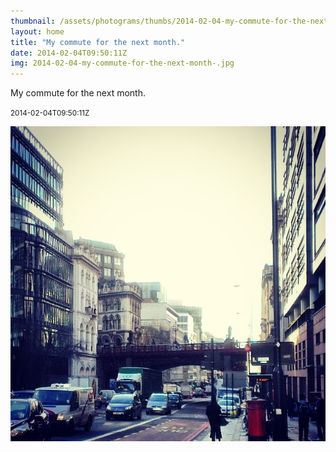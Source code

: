 ```yaml
---
thumbnail: /assets/photograms/thumbs/2014-02-04-my-commute-for-the-next-month-.jpg
layout: home
title: "My commute for the next month."
date: 2014-02-04T09:50:11Z
img: 2014-02-04-my-commute-for-the-next-month-.jpg
---
```


My commute for the next month.

<small>2014-02-04T09:50:11Z</small>

![My commute for the next month.](/assets/photograms/original/2014-02-04-my-commute-for-the-next-month-.jpg)
